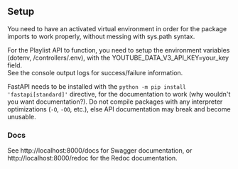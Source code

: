 ## Setup
You need to have an activated virtual environment in order for the package imports to work properly, without messing with sys.path syntax.
  
For the Playlist API to function, you need to setup the environment variables (dotenv, /controllers/.env), with the YOUTUBE_DATA_V3_API_KEY=your_key field.  
See the console output logs for success/failure information.

  
FastAPI needs to be installed with the `python -m pip install 'fastapi[standard]'` directive, for the documentation to work (why wouldn't you want documentation?). Do not compile packages with any interpreter optimizations (`-O`, `-OO`, etc.), else API documentation may break and become unusable.
  
### Docs
See http://localhost:8000/docs for Swagger documentation, or http://localhost:8000/redoc for the Redoc documentation.



